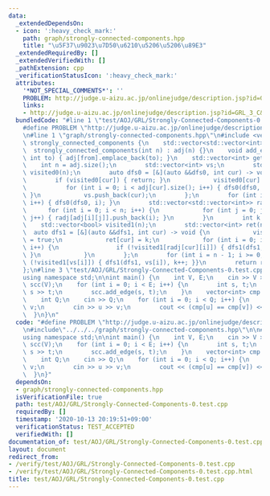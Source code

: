 ```yaml
---
data:
  _extendedDependsOn:
  - icon: ':heavy_check_mark:'
    path: graph/strongly-connected-components.hpp
    title: "\u5F37\u9023\u7D50\u6210\u5206\u5206\u89E3"
  _extendedRequiredBy: []
  _extendedVerifiedWith: []
  _pathExtension: cpp
  _verificationStatusIcon: ':heavy_check_mark:'
  attributes:
    '*NOT_SPECIAL_COMMENTS*': ''
    PROBLEM: http://judge.u-aizu.ac.jp/onlinejudge/description.jsp?id=GRL_3_C&lang=jp
    links:
    - http://judge.u-aizu.ac.jp/onlinejudge/description.jsp?id=GRL_3_C&lang=jp
  bundledCode: "#line 1 \"test/AOJ/GRL/Strongly-Connected-Components-0.test.cpp\"\n\
    #define PROBLEM \"http://judge.u-aizu.ac.jp/onlinejudge/description.jsp?id=GRL_3_C&lang=jp\"\
    \n#line 1 \"graph/strongly-connected-components.hpp\"\n#include <vector>\n\nstruct\
    \ strongly_connected_components {\n    std::vector<std::vector<int>> adj;\n  \
    \  strongly_connected_components(int n) : adj(n) {}\n    void add_edge(int from,\
    \ int to) { adj[from].emplace_back(to); }\n    std::vector<int> get() {\n    \
    \    int n = adj.size();\n        std::vector<int> vs;\n        std::vector<bool>\
    \ visited0(n);\n        auto dfs0 = [&](auto &&dfs0, int cur) -> void {\n    \
    \        if (visited0[cur]) { return; }\n            visited0[cur] = true;\n \
    \           for (int i = 0; i < adj[cur].size(); i++) { dfs0(dfs0, adj[cur][i]);\
    \ }\n            vs.push_back(cur);\n        };\n        for (int i = 0; i < n;\
    \ i++) { dfs0(dfs0, i); }\n        std::vector<std::vector<int>> radj(n);\n  \
    \      for (int i = 0; i < n; i++) {\n            for (int j = 0; j < adj[i].size();\
    \ j++) { radj[adj[i][j]].push_back(i); }\n        }\n        int k = 0;\n    \
    \    std::vector<bool> visited1(n);\n        std::vector<int> ret(n);\n      \
    \  auto dfs1 = [&](auto &&dfs1, int cur) -> void {\n            visited1[cur]\
    \ = true;\n            ret[cur] = k;\n            for (int i = 0; i < radj[cur].size();\
    \ i++) {\n                if (!visited1[radj[cur][i]]) { dfs1(dfs1, radj[cur][i]);\
    \ }\n            }\n        };\n        for (int i = n - 1; i >= 0; i--) { if\
    \ (!visited1[vs[i]]) { dfs1(dfs1, vs[i]), k++; }}\n        return ret;\n    }\n\
    };\n#line 3 \"test/AOJ/GRL/Strongly-Connected-Components-0.test.cpp\"\n\n#include<bits/stdc++.h>\n\
    using namespace std;\n\nint main() {\n    int V, E;\n    cin >> V >> E;\n    strongly_connected_components\
    \ scc(V);\n    for (int i = 0; i < E; i++) {\n        int s, t;\n        cin >>\
    \ s >> t;\n        scc.add_edge(s, t);\n    }\n    vector<int> cmp = scc.get();\n\
    \    int Q;\n    cin >> Q;\n    for (int i = 0; i < Q; i++) {\n        int u,\
    \ v;\n        cin >> u >> v;\n        cout << (cmp[u] == cmp[v]) << endl;\n  \
    \  }\n}\n"
  code: "#define PROBLEM \"http://judge.u-aizu.ac.jp/onlinejudge/description.jsp?id=GRL_3_C&lang=jp\"\
    \n#include\"../../../graph/strongly-connected-components.hpp\"\n\n#include<bits/stdc++.h>\n\
    using namespace std;\n\nint main() {\n    int V, E;\n    cin >> V >> E;\n    strongly_connected_components\
    \ scc(V);\n    for (int i = 0; i < E; i++) {\n        int s, t;\n        cin >>\
    \ s >> t;\n        scc.add_edge(s, t);\n    }\n    vector<int> cmp = scc.get();\n\
    \    int Q;\n    cin >> Q;\n    for (int i = 0; i < Q; i++) {\n        int u,\
    \ v;\n        cin >> u >> v;\n        cout << (cmp[u] == cmp[v]) << endl;\n  \
    \  }\n}"
  dependsOn:
  - graph/strongly-connected-components.hpp
  isVerificationFile: true
  path: test/AOJ/GRL/Strongly-Connected-Components-0.test.cpp
  requiredBy: []
  timestamp: '2020-10-13 20:19:51+09:00'
  verificationStatus: TEST_ACCEPTED
  verifiedWith: []
documentation_of: test/AOJ/GRL/Strongly-Connected-Components-0.test.cpp
layout: document
redirect_from:
- /verify/test/AOJ/GRL/Strongly-Connected-Components-0.test.cpp
- /verify/test/AOJ/GRL/Strongly-Connected-Components-0.test.cpp.html
title: test/AOJ/GRL/Strongly-Connected-Components-0.test.cpp
---
```

